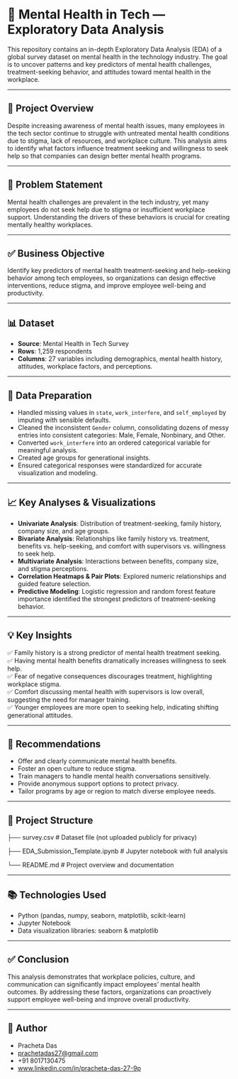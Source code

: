 # 🧠 Mental Health in Tech — Exploratory Data Analysis

This repository contains an in-depth Exploratory Data Analysis (EDA) of a global survey dataset on mental health in the technology industry. The goal is to uncover patterns and key predictors of mental health challenges, treatment-seeking behavior, and attitudes toward mental health in the workplace.

---

## 📌 Project Overview

Despite increasing awareness of mental health issues, many employees in the tech sector continue to struggle with untreated mental health conditions due to stigma, lack of resources, and workplace culture. This analysis aims to identify what factors influence treatment seeking and willingness to seek help so that companies can design better mental health programs.

---

## 🎯 Problem Statement

Mental health challenges are prevalent in the tech industry, yet many employees do not seek help due to stigma or insufficient workplace support. Understanding the drivers of these behaviors is crucial for creating mentally healthy workplaces.

---

## ✅ Business Objective

Identify key predictors of mental health treatment-seeking and help-seeking behavior among tech employees, so organizations can design effective interventions, reduce stigma, and improve employee well-being and productivity.

---

## 📊 Dataset

- **Source**: Mental Health in Tech Survey
- **Rows**: 1,259 respondents
- **Columns**: 27 variables including demographics, mental health history, attitudes, workplace factors, and perceptions.

---

## 🔧 Data Preparation

- Handled missing values in `state`, `work_interfere`, and `self_employed` by imputing with sensible defaults.
- Cleaned the inconsistent `Gender` column, consolidating dozens of messy entries into consistent categories: Male, Female, Nonbinary, and Other.
- Converted `work_interfere` into an ordered categorical variable for meaningful analysis.
- Created age groups for generational insights.
- Ensured categorical responses were standardized for accurate visualization and modeling.

---

## 📈 Key Analyses & Visualizations

- **Univariate Analysis**: Distribution of treatment-seeking, family history, company size, and age groups.
- **Bivariate Analysis**: Relationships like family history vs. treatment, benefits vs. help-seeking, and comfort with supervisors vs. willingness to seek help.
- **Multivariate Analysis**: Interactions between benefits, company size, and stigma perceptions.
- **Correlation Heatmaps & Pair Plots**: Explored numeric relationships and guided feature selection.
- **Predictive Modeling**: Logistic regression and random forest feature importance identified the strongest predictors of treatment-seeking behavior.

---

## 💡 Key Insights

✅ Family history is a strong predictor of mental health treatment seeking.  
✅ Having mental health benefits dramatically increases willingness to seek help.  
✅ Fear of negative consequences discourages treatment, highlighting workplace stigma.  
✅ Comfort discussing mental health with supervisors is low overall, suggesting the need for manager training.  
✅ Younger employees are more open to seeking help, indicating shifting generational attitudes.

---

## 🏢 Recommendations

- Offer and clearly communicate mental health benefits.
- Foster an open culture to reduce stigma.
- Train managers to handle mental health conversations sensitively.
- Provide anonymous support options to protect privacy.
- Tailor programs by age or region to match diverse employee needs.

---

## 📌 Project Structure

├── survey.csv # Dataset file (not uploaded publicly for privacy)

├── EDA_Submission_Template.ipynb # Jupyter notebook with full analysis

└── README.md # Project overview and documentation

---

## 📚 Technologies Used

- Python (pandas, numpy, seaborn, matplotlib, scikit-learn)
- Jupyter Notebook
- Data visualization libraries: seaborn & matplotlib

---

## ✅ Conclusion

This analysis demonstrates that workplace policies, culture, and communication can significantly impact employees’ mental health outcomes. By addressing these factors, organizations can proactively support employee well-being and improve overall productivity.

---

## 🚀 Author

- Pracheta Das
- prachetadas27@gmail.com
- +91 8017130475
- www.linkedin.com/in/pracheta-das-27-9p

